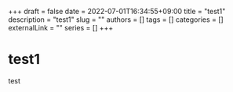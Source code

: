 +++ 
draft = false
date = 2022-07-01T16:34:55+09:00
title = "test1"
description = "test1"
slug = ""
authors = []
tags = []
categories = []
externalLink = ""
series = []
+++

# test1
test
